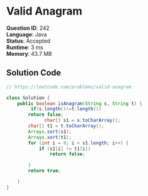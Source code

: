 # Valid Anagram

**Question ID**: 242  
**Language**: Java  
**Status**: Accepted  
**Runtime**: 3 ms  
**Memory**: 43.7 MB  

## Solution Code
```java
// https://leetcode.com/problems/valid-anagram

class Solution {
    public boolean isAnagram(String s, String t) {
         if(s.length()!=t.length())
        return false;
              char[] s1 = s.toCharArray();
        char[] t1 = t.toCharArray();
        Arrays.sort(s1);
        Arrays.sort(t1);
        for (int i = 0; i < s1.length; i++) {
            if (s1[i] != t1[i])
                return false;

        }
        return true;

    }  
}
```
